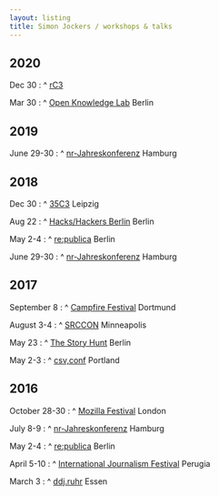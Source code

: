 ```yaml
---
layout: listing
title: Simon Jockers / workshops & talks
---
```



## 2020
Dec 30
: ^
[rC3](https://media.ccc.de/v/rc3-2020-158-datenguide-statistiken-fr-alle-)

Mar 30
: ^
[Open Knowledge Lab](https://www.meetup.com/de-DE/OK-Lab-Berlin/events/cnrqbqybcfbmb/)
Berlin

## 2019
June 29-30
: ^
[nr-Jahreskonferenz](https://nr19.sched.com/event/Lx3p)
Hamburg

## 2018
Dec 30
: ^
[35C3](https://media.ccc.de/v/35c3-32-datenguide-projektvorstellung-workshop)
Leipzig

Aug 22
: ^
[Hacks/Hackers Berlin](https://www.meetup.com/Hacks-Hackers-Berlin/events/253876889/)
Berlin

May 2-4
: ^
[re:publica](https://18.re-publica.com/de/session/statistik-alle-wir-hacken-statistische-bundesamt)
Berlin

June 29-30
: ^
[nr-Jahreskonferenz](https://nr18.sched.com/event/E4wW/workshop-statistik-fur-alle-recherchen-beim-statistisches-bundesamt-ausgebucht)
Hamburg

## 2017

September 8
: ^
[Campfire Festival](https://campfirefestival2017.sched.com/event/C0cW/was-ist-das-fur-1-datenjournalismus-digitale-formate-jenseits-des-klassischen-artikels)
Dortmund

August 3-4
: ^
[SRCCON](https://2017.srccon.org/schedule/#_session-climate-change-personal)
Minneapolis

May 23
: ^
[The Story Hunt](https://web.archive.org/web/20190228215211/https://storyhunt.de/#workshops)
Berlin

May 2-3
: ^
[csv,conf](https://csvconf.com/2017/speakers/#simon-jockers)
Portland

## 2016

October 28-30
: ^
[Mozilla Festival](https://web.archive.org/web/20161204203723/https://app.mozillafestival.org/#_session-532)
London

July 8-9
: ^
[nr-Jahreskonferenz](https://nr16.sched.org/event/6vUJ/recherchen-mit-der-crowd-wenn-sich-burger-an-investigativen-projekten-beteiligen)
Hamburg

May 2-4
: ^
[re:publica](https://re-publica.com/en/16/session/burgerreporter-statt-klickvieh-neue-ansatze-crowdsourcing-im-journalismus)
Berlin

April 5-10
: ^
[International Journalism Festival](http://www.journalismfestival.com/programme/2016/beyond-crowdsourcing-how-to-get-citizens-involved-in-investigative-journalism)
Perugia

March 3
: ^
[ddj.ruhr](http://www.meetup.com/DDJ-Taskforce-NRW/)
Essen
